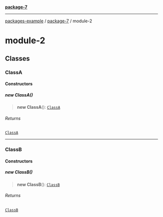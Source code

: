[**package-7**](README.md)

***

[packages-example](../README.md) / [package-7](README.md) / module-2

# module-2

## Classes

### ClassA

#### Constructors

##### new ClassA()

> **new ClassA**(): [`ClassA`](module-2.md#classa)

###### Returns

[`ClassA`](module-2.md#classa)

***

### ClassB

#### Constructors

##### new ClassB()

> **new ClassB**(): [`ClassB`](module-2.md#classb)

###### Returns

[`ClassB`](module-2.md#classb)
